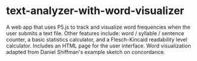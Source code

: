 # text-analyzer-with-word-visualizer
A web app that uses P5.js to track and visualize word frequencies when the user submits a text file. Other features include: word / syllable / sentence counter, a basic statistics calculator, and a Flesch-Kincaid readability level calculator. Includes an HTML page for the user interface. Word visualization adapted from Daniel Shiffman's example sketch on concordance. 
